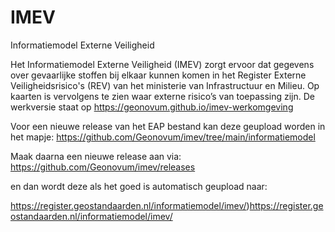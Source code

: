 # IMEV
Informatiemodel Externe Veiligheid


Het Informatiemodel Externe Veiligheid (IMEV) zorgt ervoor dat gegevens over gevaarlijke stoffen bij elkaar kunnen komen in het Register Externe Veiligheidsrisico's (REV) van het ministerie van Infrastructuur en Milieu. Op kaarten is vervolgens te zien waar externe risico’s van toepassing zijn.
De werkversie staat op https://geonovum.github.io/imev-werkomgeving

Voor een nieuwe release van het EAP bestand kan deze geupload worden in het mapje: https://github.com/Geonovum/imev/tree/main/informatiemodel  

Maak daarna een nieuwe release aan via: https://github.com/Geonovum/imev/releases 

en dan wordt deze als het goed is automatisch geupload naar:  

https://register.geostandaarden.nl/informatiemodel/imev/)https://register.geostandaarden.nl/informatiemodel/imev/
